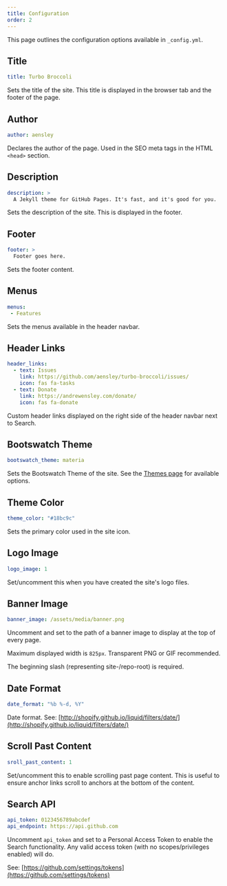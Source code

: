 ```yaml
---
title: Configuration
order: 2
---
```


This page outlines the configuration options available in `_config.yml`.

## Title

```yaml
title: Turbo Broccoli
```

Sets the title of the site. This title is displayed in the browser tab and the footer of the page.

## Author

```yaml
author: aensley
```

Declares the author of the page. Used in the SEO meta tags in the HTML `<head>` section.

## Description

```yaml
description: >
  A Jekyll theme for GitHub Pages. It's fast, and it's good for you.
```

Sets the description of the site. This is displayed in the footer.

## Footer

```yaml
footer: >
  Footer goes here.
```

Sets the footer content.

## Menus

```yaml
menus:
 - Features
```

Sets the menus available in the header navbar.

## Header Links

```yaml
header_links:
  - text: Issues
    link: https://github.com/aensley/turbo-broccoli/issues/
    icon: fas fa-tasks
  - text: Donate
    link: https://andrewensley.com/donate/
    icon: fas fa-donate
```

Custom header links displayed on the right side of the header navbar next to Search.

## Bootswatch Theme

```yaml
bootswatch_theme: materia
```

Sets the Bootswatch Theme of the site. See the [Themes page](Themes) for available options.

## Theme Color

```yaml
theme_color: "#18bc9c"
```

Sets the primary color used in the site icon.

## Logo Image

```yaml
logo_image: 1
```

Set/uncomment this when you have created the site's logo files.

## Banner Image

```yaml
banner_image: /assets/media/banner.png
```

Uncomment and set to the path of a banner image to display at the top of every page.

Maximum displayed width is `825px`. Transparent PNG or GIF recommended.

The beginning slash (representing site-/repo-root) is required.

## Date Format

```yaml
date_format: "%b %-d, %Y"
```

Date format. See: [http://shopify.github.io/liquid/filters/date/](http://shopify.github.io/liquid/filters/date/)

## Scroll Past Content

```yaml
sroll_past_content: 1
```

Set/uncomment this to enable scrolling past page content. This is useful to ensure anchor links scroll to anchors at the bottom of the content.

## Search API

```yaml
api_token: 0123456789abcdef
api_endpoint: https://api.github.com
```

Uncomment `api_token` and set to a Personal Access Token to enable the Search functionality. Any valid access token (with no scopes/privileges enabled) will do.

See: [https://github.com/settings/tokens](https://github.com/settings/tokens)
